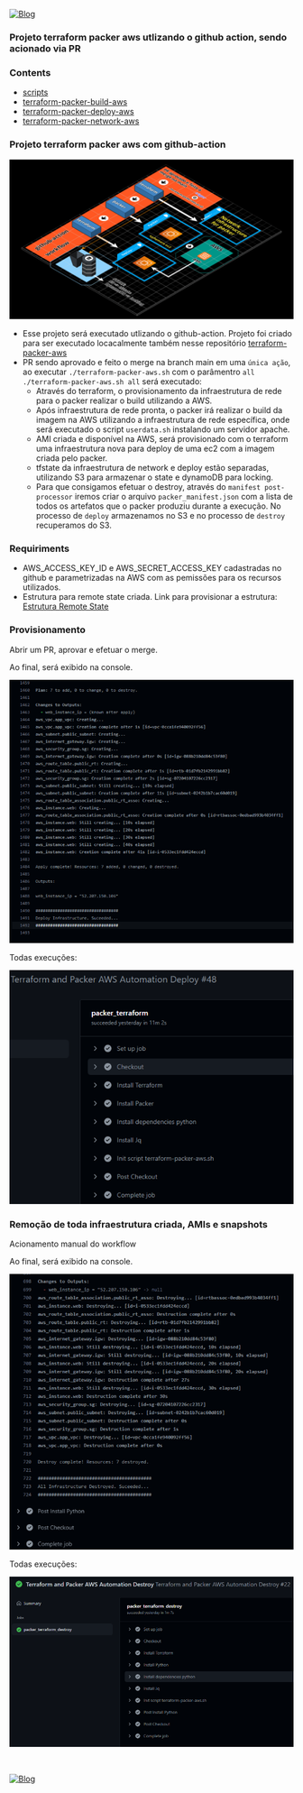 [![Blog](https://img.shields.io/website?down_color=blue&down_message=infrati.dev&label=Blog&logo=ghost&logoColor=green&style=for-the-badge&up_color=blue&up_message=infrati.dev&url=https%3A%2F%2Finfrati.dev)](https://infrati.dev)

### Projeto terraform packer aws utlizando o github action, sendo acionado via PR

### Contents 
  - [scripts](scripts/)
  - [terraform-packer-build-aws](terraform-packer-build-aws/)
  - [terraform-packer-deploy-aws](terraform-packer-deploy-aws/)
  - [terraform-packer-network-aws](terraform-packer-network-aws/)

### Projeto terraform packer aws com github-action

![Estrutura](./images/01-terraform-packer-aws-github-action.png)

- Esse projeto será executado utlizando o github-action. Projeto foi criado para ser executado locacalmente também nesse repositório [terraform-packer-aws](https://github.com/infratidev/terraform-packer-aws)
- PR sendo aprovado e feito o merge na branch main em uma ```única ação```, ao executar ```./terraform-packer-aws.sh``` com o parâmentro ```all``` ```./terraform-packer-aws.sh all``` será executado:
    - Através do terraform, o provisionamento da infraestrutura de rede para o packer realizar o build utilizando a AWS.
    - Após infraestrutura de rede pronta, o packer irá realizar o build da imagem na AWS utilizando a infraestrutura de rede específica, onde será executado o script ```userdata.sh``` instalando um servidor apache.
    - AMI criada e disponível na AWS, será provisionado com o terraform uma infraestrutura nova para deploy de uma ec2 com a imagem criada pelo packer.
    - tfstate da infraestrutura de network e deploy estão separadas, utilizando S3 para armazenar o state e dynamoDB para locking.
    - Para que consigamos efetuar o destroy, através do ```manifest post-processor``` iremos criar o arquivo ```packer_manifest.json``` com a lista de todos os artefatos que o packer produziu durante a execução. No processo de ```deploy``` armazenamos no S3 e no processo de ```destroy ``` recuperamos do S3.

### Requiriments

* AWS_ACCESS_KEY_ID e AWS_SECRET_ACCESS_KEY cadastradas no github e parametrizadas na AWS com as pemissões para os recursos utilizados.
* Estrutura para remote state criada. Link para provisionar a estrutura: [Estrutura Remote State](https://github.com/infratidev/terraform-aws/tree/main/07-remote-state-packer-aws)

### Provisionamento

Abrir um PR, aprovar e efetuar o merge.

Ao final, será exibido na console.

![Prov](./images/03-terraform-packer-aws-github-action.png)


Todas execuções:

![Prov2](./images/02-terraform-packer-aws-github-action.png)


### Remoção de toda infraestrutura criada, AMIs e snapshots

Acionamento manual do workflow

Ao final, será exibido na console.

![Prov2](./images/05-terraform-packer-aws-github-action.png)

Todas execuções:

![Prov2](./images/04-terraform-packer-aws-github-action.png)

<br>

[![Blog](https://img.shields.io/website?down_color=blue&down_message=infrati.dev&label=Blog&logo=ghost&logoColor=green&style=for-the-badge&up_color=blue&up_message=infrati.dev&url=https%3A%2F%2Finfrati.dev)](https://infrati.dev)


